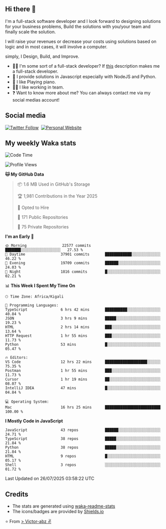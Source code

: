 ## Hi there 👋
I'm a full-stack software developer and I look forward to designing solutions for your business problems, Build the solutions with you/your team and finally scale the solution.

I will raise your revenues or decrease your costs using solutions based on logic and in most cases, it will involve a computer.

simply, I Design, Build, and Improve.

- 👨‍💻 I'm some sort of a full-stack developer? If [this](https://www.w3schools.com/whatis/whatis_fullstack.asp) description makes me a full-stack developer.
- 🌱 I provide solutions in Javascript especially with NodeJS and Python. 
- 🎹 I like Playing piano.
- 👯‍♀️ I like working in team.
- ❓ Want to know more about me? You can always contact me via my social medias account!

## Social media
[![Twitter Follow](https://img.shields.io/twitter/follow/vicky_abz?color=%231DA1F2&label=Twitter&style=for-the-badge&logo=twitter&logoColor=ffffff)](https://twitter.com/vicky_abz)
‎‎ [![Personal Website](https://img.shields.io/static/v1?label=visit&message=victor-abz.com&color=%235F021F&style=for-the-badge)](https://victor-abz.com/)

## My weekly Waka stats
<!--START_SECTION:waka-->
![Code Time](http://img.shields.io/badge/Code%20Time-1%2C869%20hrs%2054%20mins-blue)

![Profile Views](http://img.shields.io/badge/Profile%20Views-0-blue)

**🐱 My GitHub Data** 

> 📦 1.6 MB Used in GitHub's Storage 
 > 
> 🏆 1,981 Contributions in the Year 2025
 > 
> 💼 Opted to Hire
 > 
> 📜 171 Public Repositories 
 > 
> 🔑 75 Private Repositories 
 > 
**I'm an Early 🐤** 

```text
🌞 Morning                22577 commits       ███████░░░░░░░░░░░░░░░░░░   27.53 % 
🌆 Daytime                37901 commits       ████████████░░░░░░░░░░░░░   46.22 % 
🌃 Evening                19709 commits       ██████░░░░░░░░░░░░░░░░░░░   24.03 % 
🌙 Night                  1816 commits        █░░░░░░░░░░░░░░░░░░░░░░░░   02.21 % 
```


📊 **This Week I Spent My Time On** 

```text
🕑︎ Time Zone: Africa/Kigali

💬 Programming Languages: 
TypeScript               6 hrs 42 mins       ██████████░░░░░░░░░░░░░░░   40.84 % 
JSON                     3 hrs 9 mins        █████░░░░░░░░░░░░░░░░░░░░   19.23 % 
HTML                     2 hrs 14 mins       ███░░░░░░░░░░░░░░░░░░░░░░   13.64 % 
HTTP Request             1 hr 55 mins        ███░░░░░░░░░░░░░░░░░░░░░░   11.73 % 
Python                   53 mins             █░░░░░░░░░░░░░░░░░░░░░░░░   05.47 % 

🔥 Editors: 
VS Code                  12 hrs 22 mins      ███████████████████░░░░░░   75.35 % 
Postman                  1 hr 55 mins        ███░░░░░░░░░░░░░░░░░░░░░░   11.73 % 
Cursor                   1 hr 19 mins        ██░░░░░░░░░░░░░░░░░░░░░░░   08.07 % 
IntelliJ IDEA            47 mins             █░░░░░░░░░░░░░░░░░░░░░░░░   04.84 % 

💻 Operating System: 
Mac                      16 hrs 25 mins      █████████████████████████   100.00 % 
```

**I Mostly Code in JavaScript** 

```text
JavaScript               43 repos            ██████░░░░░░░░░░░░░░░░░░░   24.71 % 
TypeScript               38 repos            █████░░░░░░░░░░░░░░░░░░░░   21.84 % 
Python                   38 repos            █████░░░░░░░░░░░░░░░░░░░░   21.84 % 
HTML                     9 repos             █░░░░░░░░░░░░░░░░░░░░░░░░   05.17 % 
Shell                    3 repos             ░░░░░░░░░░░░░░░░░░░░░░░░░   01.72 % 
```




 Last Updated on 26/07/2025 03:58:22 UTC
<!--END_SECTION:waka-->

## Credits
- The stats are generated using [waka-readme-stats](https://github.com/anmol098/waka-readme-stats)
- The icons/badges are provided by [Shields.io](https://shields.io/)

⭐️ From [> Victor-abz ✌](https://victor-abz.com/)
